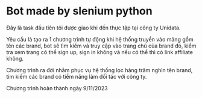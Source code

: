 # Bot made by slenium python
Đây là task đầu tiên tôi được giao khi đến thực tập tại công ty Unidata.

Yêu cầu là tạo ra 1 chương trình tự động khi hệ thống truyền vào mảng gồm tên các brand, 
bot sẽ tìm kiếm và truy cập vào trang chủ của brand đó, kiểm tra xem trang có thể sign up, sign in
không và nếu có thể thì có link affiliate không.

Chương trình ra đời nhằm phục vụ hệ thống lọc hàng trăm nghìn tên brand, tìm kiếm các brand có tiềm năng 
làm đối tác với công ty.

Chương trình hoàn thành ngày 9/11/2023
